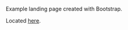 Example landing page created with Bootstrap.

Located <a href="http://joselcontreras.com/lundingpage/index.html">here</a>.
